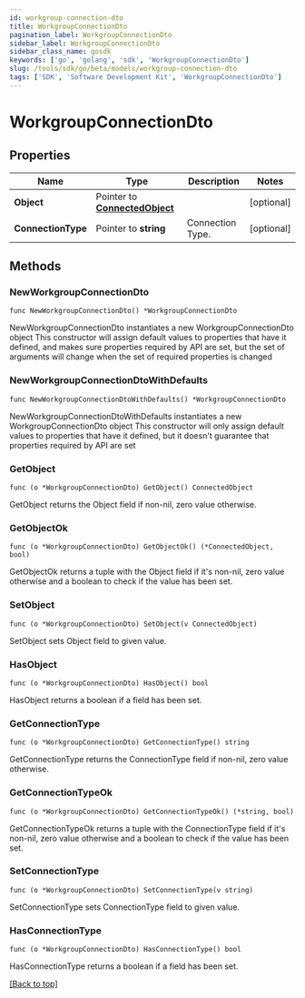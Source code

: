 ```yaml
---
id: workgroup-connection-dto
title: WorkgroupConnectionDto
pagination_label: WorkgroupConnectionDto
sidebar_label: WorkgroupConnectionDto
sidebar_class_name: gosdk
keywords: ['go', 'golang', 'sdk', 'WorkgroupConnectionDto'] 
slug: /tools/sdk/go/beta/models/workgroup-connection-dto
tags: ['SDK', 'Software Development Kit', 'WorkgroupConnectionDto']
---
```


# WorkgroupConnectionDto

## Properties

Name | Type | Description | Notes
------------ | ------------- | ------------- | -------------
**Object** |  Pointer to [**ConnectedObject**](connected-object) |  | [optional] 
**ConnectionType** |  Pointer to **string** | Connection Type. | [optional] 

## Methods

### NewWorkgroupConnectionDto

`func NewWorkgroupConnectionDto() *WorkgroupConnectionDto`

NewWorkgroupConnectionDto instantiates a new WorkgroupConnectionDto object
This constructor will assign default values to properties that have it defined,
and makes sure properties required by API are set, but the set of arguments
will change when the set of required properties is changed

### NewWorkgroupConnectionDtoWithDefaults

`func NewWorkgroupConnectionDtoWithDefaults() *WorkgroupConnectionDto`

NewWorkgroupConnectionDtoWithDefaults instantiates a new WorkgroupConnectionDto object
This constructor will only assign default values to properties that have it defined,
but it doesn't guarantee that properties required by API are set

### GetObject

`func (o *WorkgroupConnectionDto) GetObject() ConnectedObject`

GetObject returns the Object field if non-nil, zero value otherwise.

### GetObjectOk

`func (o *WorkgroupConnectionDto) GetObjectOk() (*ConnectedObject, bool)`

GetObjectOk returns a tuple with the Object field if it's non-nil, zero value otherwise
and a boolean to check if the value has been set.

### SetObject

`func (o *WorkgroupConnectionDto) SetObject(v ConnectedObject)`

SetObject sets Object field to given value.

### HasObject

`func (o *WorkgroupConnectionDto) HasObject() bool`

HasObject returns a boolean if a field has been set.

### GetConnectionType

`func (o *WorkgroupConnectionDto) GetConnectionType() string`

GetConnectionType returns the ConnectionType field if non-nil, zero value otherwise.

### GetConnectionTypeOk

`func (o *WorkgroupConnectionDto) GetConnectionTypeOk() (*string, bool)`

GetConnectionTypeOk returns a tuple with the ConnectionType field if it's non-nil, zero value otherwise
and a boolean to check if the value has been set.

### SetConnectionType

`func (o *WorkgroupConnectionDto) SetConnectionType(v string)`

SetConnectionType sets ConnectionType field to given value.

### HasConnectionType

`func (o *WorkgroupConnectionDto) HasConnectionType() bool`

HasConnectionType returns a boolean if a field has been set.


[[Back to top]](#) 


